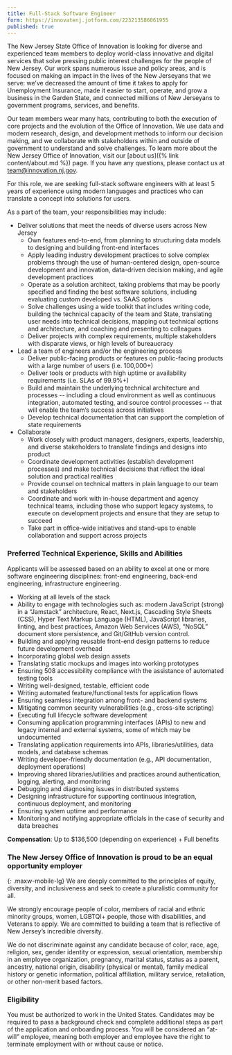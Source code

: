 ```yaml
---
title: Full-Stack Software Engineer
form: https://innovatenj.jotform.com/223213586061955
published: true
---
```


The New Jersey State Office of Innovation is looking for diverse and experienced team members to deploy world-class innovative and digital services that solve pressing public interest challenges for the people of New Jersey. Our work spans numerous issue and policy areas, and is focused on making an impact in the lives of the New Jerseyans that we serve: we’ve decreased the amount of time it takes to apply for Unemployment Insurance, made it easier to start, operate, and grow a business in the Garden State, and connected millions of New Jerseyans to government programs, services, and benefits.

Our team members wear many hats, contributing to both the execution of core projects and the evolution of the Office of Innovation. We use data and modern research, design, and development methods to inform our decision making, and we collaborate with stakeholders within and outside of government to understand and solve challenges. To learn more about the New Jersey Office of Innovation, visit our [about us]({% link content/about.md %}) page. If you have any questions, please contact us at [team@innovation.nj.gov](mailto:team@innovation.nj.gov).

For this role, we are seeking full-stack software engineers with at least 5 years of experience using modern languages and practices who can translate a concept into solutions for users.

As a part of the team, your responsibilities may include:

- Deliver solutions that meet the needs of diverse users across New Jersey
  - Own features end-to-end, from planning to structuring data models to designing and building front-end interfaces
  - Apply leading industry development practices to solve complex problems through the use of human-centered design, open-source development and innovation, data-driven decision making, and agile development practices
  - Operate as a solution architect, taking problems that may be poorly specified and finding the best software solutions, including evaluating custom developed vs. SAAS options
  - Solve challenges using a wide toolkit that includes writing code, building the technical capacity of the team and State, translating user needs into technical decisions, mapping out technical options and architecture, and coaching and presenting to colleagues
  - Deliver projects with complex requirements, multiple stakeholders with disparate views, or high levels of bureaucracy
- Lead a team of engineers and/or the engineering process
  - Deliver public-facing products or features on public-facing products with a large number of users (i.e. 100,000+)
  - Deliver tools or products with high uptime or availability requirements (i.e. SLAs of 99.9%+)
  - Build and maintain the underlying technical architecture and processes -- including a cloud environment as well as continuous integration, automated testing, and source control processes -- that will enable the team’s success across initiatives
  - Develop technical documentation that can support the completion of state requirements
- Collaborate
  - Work closely with product managers, designers, experts, leadership, and diverse stakeholders to translate findings and designs into product
  - Coordinate development activities (establish development processes) and make technical decisions that reflect the ideal solution and practical realities
  - Provide counsel on technical matters in plain language to our team and stakeholders
  - Coordinate and work with in-house department and agency technical teams, including those who support legacy systems, to execute on development projects and ensure that they are setup to succeed
  - Take part in office-wide initiatives and stand-ups to enable collaboration and support across projects

### Preferred Technical Experience, Skills and Abilities

Applicants will be assessed based on an ability to excel at one or more software engineering disciplines: front-end engineering, back-end engineering, infrastructure engineering.

- Working at all levels of the stack
- Ability to engage with technologies such as: modern JavaScript (strong) in a “Jamstack” architecture, React, Next.js, Cascading Style Sheets (CSS), Hyper Text Markup Language (HTML), JavaScript libraries, linting, and best practices, Amazon Web Services (AWS), “NoSQL” document store persistence, and Git/GitHub version control.
- Building and applying reusable front-end design patterns to reduce future development overhead
- Incorporating global web design assets
- Translating static mockups and images into working prototypes
- Ensuring 508 accessibility compliance with the assistance of automated testing tools
- Writing well-designed, testable, efficient code
- Writing automated feature/functional tests for application flows
- Ensuring seamless integration among front- and backend systems
- Mitigating common security vulnerabilities (e.g., cross-site scripting)
- Executing full lifecycle software development
- Consuming application programming interfaces (APIs) to new and legacy internal and external systems, some of which may be undocumented
- Translating application requirements into APIs, libraries/utilities, data models, and database schemas
- Writing developer-friendly documentation (e.g., API documentation, deployment operations)
- Improving shared libraries/utilities and practices around authentication, logging, alerting, and monitoring
- Debugging and diagnosing issues in distributed systems
- Designing infrastructure for supporting continuous integration, continuous deployment, and monitoring
- Ensuring system uptime and performance
- Monitoring and notifying appropriate officials in the case of security and data breaches

**Compensation**: Up to $136,500 (depending on experience) + Full benefits

### The New Jersey Office of Innovation is proud to be an equal opportunity employer
{: .maxw-mobile-lg}
We are deeply committed to the principles of equity, diversity, and inclusiveness and seek to create a pluralistic community for all.

We strongly encourage people of color, members of racial and ethnic minority groups, women, LGBTQI+ people, those with disabilities, and Veterans to apply. We are committed to building a team that is reflective of New Jersey’s incredible diversity.  

We do not discriminate against any candidate because of color, race, age, religion, sex, gender identity or expression, sexual orientation, membership in an employee organization, pregnancy, marital status, status as a parent, ancestry, national origin, disability (physical or mental), family medical history or genetic information, political affiliation, military service, retaliation, or other non-merit based factors.

### Eligibility

You must be authorized to work in the United States. Candidates may be required to pass a background check and complete additional steps as part of the application and onboarding process. You will be considered an “at-will” employee, meaning both employer and employee have the right to terminate employment with or without cause or notice.   